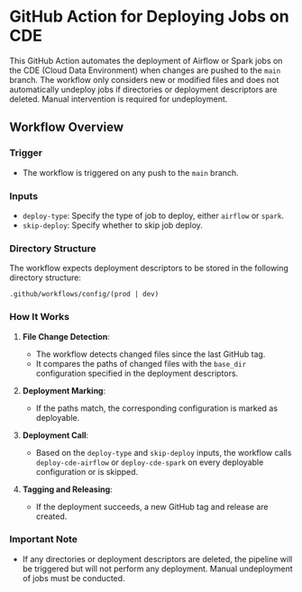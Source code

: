 # GitHub Action for Deploying Jobs on CDE

This GitHub Action automates the deployment of Airflow or Spark jobs on the CDE (Cloud Data Environment) when changes are pushed to the `main` branch. The workflow only considers new or modified files and does not automatically undeploy jobs if directories or deployment descriptors are deleted. Manual intervention is required for undeployment.

## Workflow Overview

### Trigger

- The workflow is triggered on any push to the `main` branch.

### Inputs

- `deploy-type`: Specify the type of job to deploy, either `airflow` or `spark`.
- `skip-deploy`: Specify whether to skip job deploy.

### Directory Structure

The workflow expects deployment descriptors to be stored in the following directory structure:

```
.github/workflows/config/(prod | dev)
```

### How It Works

1. **File Change Detection**:
   - The workflow detects changed files since the last GitHub tag.
   - It compares the paths of changed files with the `base_dir` configuration specified in the deployment descriptors.

2. **Deployment Marking**:
   - If the paths match, the corresponding configuration is marked as deployable.

3. **Deployment Call**:
   - Based on the `deploy-type` and `skip-deploy` inputs, the workflow calls `deploy-cde-airflow` or `deploy-cde-spark` on every deployable configuration or is skipped.

4. **Tagging and Releasing**:
   - If the deployment succeeds, a new GitHub tag and release are created.

### Important Note

- If any directories or deployment descriptors are deleted, the pipeline will be triggered but will not perform any deployment. Manual undeployment of jobs must be conducted.
